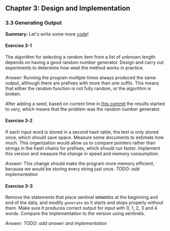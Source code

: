 ## Chapter 3: Design and Implementation

### 3.3 Generating Output
**Summary:** Let's write some more [code](output.c)!

#### Exercise 3-1
The algorithm for selecting a random item from a list of unknown length depends on having a good random number generator.
Design and carry out experiments to determine how weel the method works in practice.

*Answer:* Running the program multiple times always produced the same output, although there are prefixes with more than
one suffix. This means that either the random function is not fully random, or the algorithm is broken.

After adding a seed, based on current time in [this commit](https://github.com/asankov/the-practice-of-programming/commit/bf10c68f853ae3997fd445dc169443297a707fb8) the results started to vary, which
means that the problem was the random number generator.

#### Exercise 3-2
If each input word is stored in a second hash table, the text is only stored once, which should save space.
Measure some documents to estimate how much. This organization would allow us to compare pointers rather than strings
in the hash chains for prefixes, which should run faster. Implement this version and measure the change in speed
and memory consumption.

*Answer:* This change should make the program more memory efficient, because we would be storing every string just once.
*TODO: add implementation*

#### Exercise 3-3
Remove the statements that place sentinel `NONWORD`s at the beginning and end of the data, and modify `generate`
so it starts and stops properly without them. Make sure it produces correct output for input with 0, 1, 2, 3 and 4 words.
Compare the implementation to the version using sentinels.

*Answer:* *TODO: add answer and implementation*